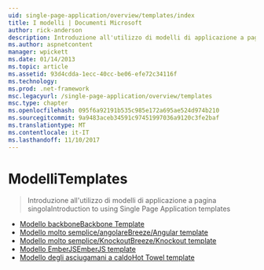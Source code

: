 ```yaml
---
uid: single-page-application/overview/templates/index
title: I modelli | Documenti Microsoft
author: rick-anderson
description: Introduzione all'utilizzo di modelli di applicazione a pagina singola
ms.author: aspnetcontent
manager: wpickett
ms.date: 01/14/2013
ms.topic: article
ms.assetid: 93d4cdda-1ecc-40cc-be06-efe72c34116f
ms.technology: 
ms.prod: .net-framework
msc.legacyurl: /single-page-application/overview/templates
msc.type: chapter
ms.openlocfilehash: 095f6a92191b535c985e172a695ae524d974b210
ms.sourcegitcommit: 9a9483aceb34591c97451997036a9120c3fe2baf
ms.translationtype: MT
ms.contentlocale: it-IT
ms.lasthandoff: 11/10/2017
---
```

<a name="templates"></a><span data-ttu-id="0f3ae-103">Modelli</span><span class="sxs-lookup"><span data-stu-id="0f3ae-103">Templates</span></span>
====================
> <span data-ttu-id="0f3ae-104">Introduzione all'utilizzo di modelli di applicazione a pagina singola</span><span class="sxs-lookup"><span data-stu-id="0f3ae-104">Introduction to using Single Page Application templates</span></span>


- [<span data-ttu-id="0f3ae-105">Modello backbone</span><span class="sxs-lookup"><span data-stu-id="0f3ae-105">Backbone Template</span></span>](backbonejs-template.md)
- [<span data-ttu-id="0f3ae-106">Modello molto semplice/angolare</span><span class="sxs-lookup"><span data-stu-id="0f3ae-106">Breeze/Angular template</span></span>](breezeangular-template.md)
- [<span data-ttu-id="0f3ae-107">Modello molto semplice/Knockout</span><span class="sxs-lookup"><span data-stu-id="0f3ae-107">Breeze/Knockout template</span></span>](breezeknockout-template.md)
- [<span data-ttu-id="0f3ae-108">Modello EmberJS</span><span class="sxs-lookup"><span data-stu-id="0f3ae-108">EmberJS template</span></span>](emberjs-template.md)
- [<span data-ttu-id="0f3ae-109">Modello degli asciugamani a caldo</span><span class="sxs-lookup"><span data-stu-id="0f3ae-109">Hot Towel template</span></span>](hottowel-template.md)
